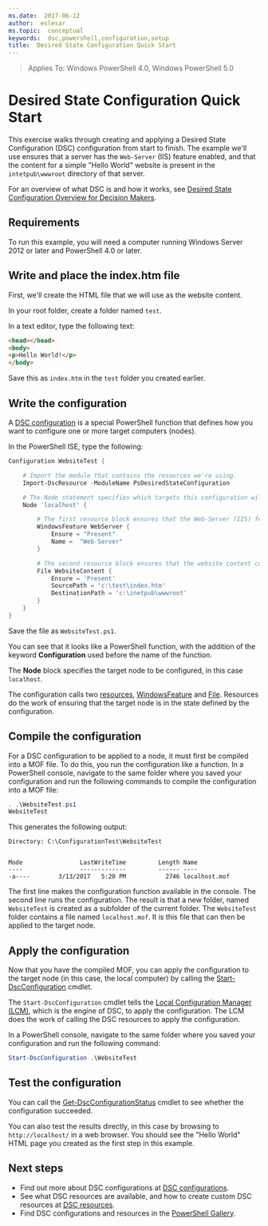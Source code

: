 ```yaml
---
ms.date:  2017-06-12
author:  eslesar
ms.topic:  conceptual
keywords:  dsc,powershell,configuration,setup
title:  Desired State Configuration Quick Start
---
```


> Applies To: Windows PowerShell 4.0, Windows PowerShell 5.0

# Desired State Configuration Quick Start

This exercise walks through creating and applying a Desired State Configuration (DSC) configuration from start to finish.
The example we'll use ensures that a server has the `Web-Server` (IIS) feature enabled, 
and that the content for a simple "Hello World" website is present in the `intetpub\wwwroot` directory of that server.

For an overview of what DSC is and how it works, see [Desired State Configuration Overview for Decision Makers](DscForEngineers.md).

## Requirements

To run this example, you will need a computer running Windows Server 2012 or later and PowerShell 4.0 or later.

## Write and place the index.htm file

First, we'll create the HTML file that we will use as the website content.

In your root folder, create a folder named `test`.

In a text editor, type the following text:

```html
<head></head>
<body>
<p>Hello World!</p>
</body>
```

Save this as `index.htm` in the `test` folder you created earlier. 

## Write the configuration

A [DSC configuration](configurations.md) is a special PowerShell function that defines how you want to configure one or more target computers (nodes).

In the PowerShell ISE, type the following:

```powershell
Configuration WebsiteTest {

    # Import the module that contains the resources we're using.
    Import-DscResource -ModuleName PsDesiredStateConfiguration

    # The Node statement specifies which targets this configuration will be applied to.
	Node 'localhost' {

        # The first resource block ensures that the Web-Server (IIS) feature is enabled.
		WindowsFeature WebServer {
			Ensure = "Present"
			Name =	"Web-Server"
		}

        # The second resource block ensures that the website content copied to the website root folder.
		File WebsiteContent {
			Ensure = 'Present'
			SourcePath = 'c:\test\index.htm'
            DestinationPath = 'c:\inetpub\wwwroot'
		}
	}
} 
```

Save the file as `WebsiteTest.ps1`.

You can see that it looks like a PowerShell function, with the addition of the keyword **Configuration** used before the name of the function.

The **Node** block specifies the target node to be configured, in this case `localhost`.

The configuration calls two [resources](resources.md), [WindowsFeature](windowsFeatureResource.md) and [File](fileResource.md).
Resources do the work of ensuring that the target node is in the state defined by the configuration.

## Compile the configuration

For a DSC configuration to be applied to a node, it must first be compiled into a MOF file.
To do this, you run the configuration like a function.
In a PowerShell console, navigate to the same folder where you saved your configuration and run the following commands to compile the configuration into a MOF file:

```powershell
. .\WebsiteTest.ps1
WebsiteTest
```

This generates the following output:

```
Directory: C:\ConfigurationTest\WebsiteTest


Mode                LastWriteTime         Length Name                                                                                                                                                       
----                -------------         ------ ----                                                                                                                                                       
-a----        3/13/2017   5:20 PM           2746 localhost.mof
```

The first line makes the configuration function available in the console.
The second line runs the configuration.
The result is that a new folder, named `WebsiteTest` is created as a subfolder of the current folder.
The `WebsiteTest` folder contains a file named `localhost.mof`. 
It is this file that can then be applied to the target node.

## Apply the configuration

Now that you have the compiled MOF, you can apply the configuration to the target node (in this case, the local computer) by calling the
[Start-DscConfiguration](/reference/5.1/PSDesiredStateConfiguration/Start-DscConfiguration.md) cmdlet.

The `Start-DscConfiguration` cmdlet tells the [Local Configuration Manager (LCM)](metaConfig.md),
which is the engine of DSC, to apply the configuration.
The LCM does the work of calling the DSC resources to apply the configuration.

In a PowerShell console, navigate to the same folder where you saved your configuration and run the following command:

```powershell
Start-DscConfiguration .\WebsiteTest
```

## Test the configuration

You can call the [Get-DscConfigurationStatus](/reference/5.1/PSDesiredStateConfiguration/Get-DscConfigurationStatus.md)
cmdlet to see whether the configuration succeeded. 

You can also test the results directly, in this case by browsing to `http://localhost/` in a web browser. 
You should see the "Hello World" HTML page you created as the first step in this example.

## Next steps

- Find out more about DSC configurations at [DSC configurations](configurations.md).
- See what DSC resources are available, and how to create custom DSC resources at [DSC resources](resources.md).
- Find DSC configurations and resources in the [PowerShell Gallery](https://www.powershellgallery.com/).



